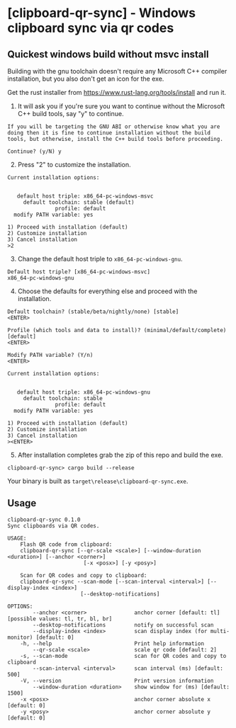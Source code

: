 # [clipboard-qr-sync] - Windows clipboard sync via qr codes

## Quickest windows build without msvc install

Building with the gnu toolchain doesn't require any Microsoft C++ compiler installation, but you also don't get an icon for the exe.

Get the rust installer from https://www.rust-lang.org/tools/install and run it. 

1. It will ask you if you're sure you want to continue without the Microsoft C++ build tools, say "y" to continue.
```
If you will be targeting the GNU ABI or otherwise know what you are
doing then it is fine to continue installation without the build
tools, but otherwise, install the C++ build tools before proceeding.

Continue? (y/N) y
```
2. Press "2" to customize the installation.
```
Current installation options:


   default host triple: x86_64-pc-windows-msvc
     default toolchain: stable (default)
               profile: default
  modify PATH variable: yes

1) Proceed with installation (default)
2) Customize installation
3) Cancel installation
>2
```
3. Change the default host triple to `x86_64-pc-windows-gnu`.
```
Default host triple? [x86_64-pc-windows-msvc]
x86_64-pc-windows-gnu
```
4. Choose the defaults for everything else and proceed with the installation.
```
Default toolchain? (stable/beta/nightly/none) [stable]
<ENTER>

Profile (which tools and data to install)? (minimal/default/complete) [default]
<ENTER>

Modify PATH variable? (Y/n)
<ENTER>

Current installation options:


   default host triple: x86_64-pc-windows-gnu
     default toolchain: stable
               profile: default
  modify PATH variable: yes

1) Proceed with installation (default)
2) Customize installation
3) Cancel installation
><ENTER>
```
5. After installation completes grab the zip of this repo and build the exe.
```
clipboard-qr-sync> cargo build --release
```

Your binary is built as `target\release\clipboard-qr-sync.exe`.

## Usage

```
clipboard-qr-sync 0.1.0
Sync clipboards via QR codes.

USAGE:
    Flash QR code from clipboard:
    clipboard-qr-sync [--qr-scale <scale>] [--window-duration <duration>] [--anchor <corner>]
                        [-x <posx>] [-y <posy>]

    Scan for QR codes and copy to clipboard:
    clipboard-qr-sync --scan-mode [--scan-interval <interval>] [--display-index <index>]
                       [--desktop-notifications]

OPTIONS:
        --anchor <corner>               anchor corner [default: tl] [possible values: tl, tr, bl, br]
        --desktop-notifications         notify on successful scan
        --display-index <index>         scan display index (for multi-monitor) [default: 0]
    -h, --help                          Print help information
        --qr-scale <scale>              scale qr code [default: 2]
    -s, --scan-mode                     scan for QR codes and copy to clipboard
        --scan-interval <interval>      scan interval (ms) [default: 500]
    -V, --version                       Print version information
        --window-duration <duration>    show window for (ms) [default: 1500]
    -x <posx>                           anchor corner absolute x [default: 0]
    -y <posy>                           anchor corner absolute y [default: 0]
```